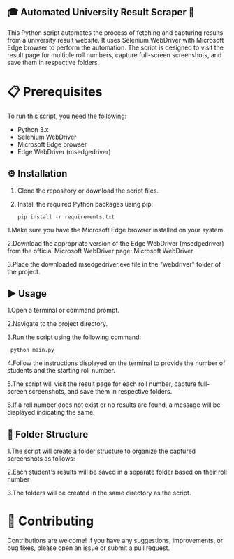 ## 🎓 Automated University Result Scraper 🤖

This Python script automates the process of fetching and capturing results from a university result website. It uses Selenium WebDriver with Microsoft Edge browser to perform the automation. The script is designed to visit the result page for multiple roll numbers, capture full-screen screenshots, and save them in respective folders.

# 📋 Prerequisites

To run this script, you need the following:

- Python 3.x
- Selenium WebDriver
- Microsoft Edge browser
- Edge WebDriver (msedgedriver)

## ⚙️ Installation

1. Clone the repository or download the script files.

2. Install the required Python packages using pip:

   ```shell
   pip install -r requirements.txt

1.Make sure you have the Microsoft Edge browser installed on your system.

2.Download the appropriate version of the Edge WebDriver (msedgedriver) from the official Microsoft WebDriver page: Microsoft WebDriver

3.Place the downloaded msedgedriver.exe file in the "webdriver" folder of the project.

## ▶️ Usage
1.Open a terminal or command prompt.

2.Navigate to the project directory.

3.Run the script using the following command:

  ```shell
   python main.py
  ```

4.Follow the instructions displayed on the terminal to provide the number of students and the starting roll number.

5.The script will visit the result page for each roll number, capture full-screen screenshots, and save them in respective folders.

6.If a roll number does not exist or no results are found, a message will be displayed indicating the same.

## 📂 Folder Structure
1.The script will create a folder structure to organize the captured screenshots as follows:

2.Each student's results will be saved in a separate folder based on their roll number

3.The folders will be created in the same directory as the script.
# 🤝 Contributing
Contributions are welcome! If you have any suggestions, improvements, or bug fixes, please open an issue or submit a pull request.



